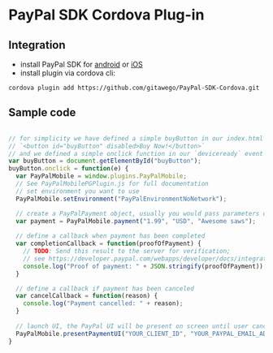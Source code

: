 # PayPal SDK Cordova Plug-in

Integration
-----------

* install PayPal SDK for [android](https://github.com/paypal/PayPal-Android-SDK) or [iOS](https://github.com/paypal/PayPal-iOS-SDK)
* install plugin via cordova cli:

```
cordova plugin add https://github.com/gitawego/PayPal-SDK-Cordova.git
```



Sample code
-----------

```javascript

// for simplicity we have defined a simple buyButton in our index.html
// `<button id="buyButton" disabled>Buy Now!</button>`
// and we defined a simple onclick function in our `deviceready` event
var buyButton = document.getElementById("buyButton");
buyButton.onclick = function(e) {
  var PayPalMobile = window.plugins.PayPalMobile;
  // See PayPalMobilePGPlugin.js for full documentation
  // set environment you want to use
  PayPalMobile.setEnvironment("PayPalEnvironmentNoNetwork");

  // create a PayPalPayment object, usually you would pass parameters dynamically
  var payment = PayPalMobile.payment("1.99", "USD", "Awesome saws");
  
  // define a callback when payment has been completed
  var completionCallback = function(proofOfPayment) {
    // TODO: Send this result to the server for verification;
    // see https://developer.paypal.com/webapps/developer/docs/integration/mobile/verify-mobile-payment/ for details.
    console.log("Proof of payment: " + JSON.stringify(proofOfPayment));
  }

  // define a callback if payment has been canceled
  var cancelCallback = function(reason) {
    console.log("Payment cancelled: " + reason);
  }
  
  // launch UI, the PayPal UI will be present on screen until user cancels it or payment completed
  PayPalMobile.presentPaymentUI("YOUR_CLIENT_ID", "YOUR_PAYPAL_EMAIL_ADDRESS", "someuser@somedomain.com", payment, completionCallback, cancelCallback);
}
```
